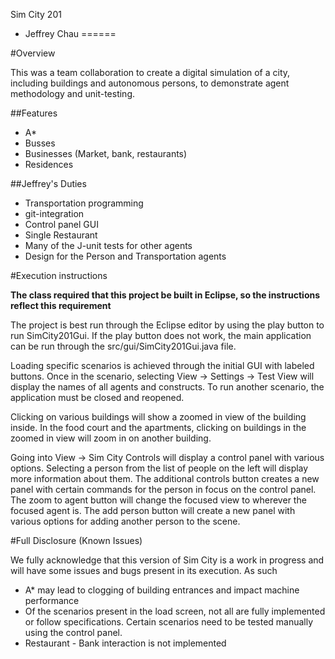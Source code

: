 Sim City 201
- Jeffrey Chau
======

#Overview

This was a team collaboration to create a digital simulation of a city, including buildings and autonomous persons, to demonstrate agent methodology and unit-testing. 

##Features
+ A*
+ Busses
+ Businesses (Market, bank, restaurants)
+ Residences

##Jeffrey's Duties
+ Transportation programming
+ git-integration
+ Control panel GUI
+ Single Restaurant
+ Many of the J-unit tests for other agents
+ Design for the Person and Transportation agents

#Execution instructions

**The class required that this project be built in Eclipse, so the instructions reflect this requirement**

The project is best run through the Eclipse editor by using the play button to run SimCity201Gui. If the play button does not work, the main application can be run through the src/gui/SimCity201Gui.java file. 

Loading specific scenarios is achieved through the initial GUI with labeled buttons. Once in the scenario, selecting View -> Settings -> Test View will display the names of all agents and constructs. To run another scenario, the application must be closed and reopened. 

Clicking on various buildings will show a zoomed in view of the building inside. In the food court and the apartments, clicking on buildings in the zoomed in view will zoom in on another building. 

Going into View -> Sim City Controls will display a control panel with various options. Selecting a person from the list of people on the left will display more information about them. The additional controls button creates a new panel with certain commands for the person in focus on the control panel. The zoom to agent button will change the focused view to wherever the focused agent is. The add person button will create a new panel with various options for adding another person to the scene.


#Full Disclosure (Known Issues)

We fully acknowledge that this version of Sim City is a work in progress and will have some issues and bugs present in its execution. As such

+ A* may lead to clogging of building entrances and impact machine performance
+ Of the scenarios present in the load screen, not all are fully implemented or follow specifications. Certain scenarios need to be tested manually using the control panel. 
+ Restaurant - Bank interaction is not implemented
